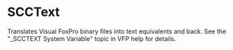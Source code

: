 # SCCText

Translates Visual FoxPro binary files into text equivalents and back. See the "_SCCTEXT System Variable" topic in VFP help for details.